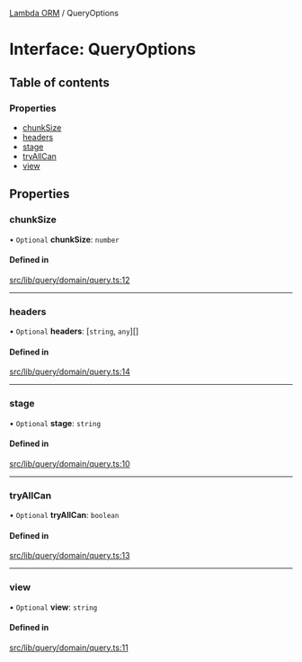 [Lambda ORM](../README.md) / QueryOptions

# Interface: QueryOptions

## Table of contents

### Properties

- [chunkSize](QueryOptions.md#chunksize)
- [headers](QueryOptions.md#headers)
- [stage](QueryOptions.md#stage)
- [tryAllCan](QueryOptions.md#tryallcan)
- [view](QueryOptions.md#view)

## Properties

### chunkSize

• `Optional` **chunkSize**: `number`

#### Defined in

[src/lib/query/domain/query.ts:12](https://github.com/lambda-orm/lambdaorm-base/blob/6bb5e166bd0babb11ca6f556f074a60047514bac/src/lib/query/domain/query.ts#L12)

___

### headers

• `Optional` **headers**: [`string`, `any`][]

#### Defined in

[src/lib/query/domain/query.ts:14](https://github.com/lambda-orm/lambdaorm-base/blob/6bb5e166bd0babb11ca6f556f074a60047514bac/src/lib/query/domain/query.ts#L14)

___

### stage

• `Optional` **stage**: `string`

#### Defined in

[src/lib/query/domain/query.ts:10](https://github.com/lambda-orm/lambdaorm-base/blob/6bb5e166bd0babb11ca6f556f074a60047514bac/src/lib/query/domain/query.ts#L10)

___

### tryAllCan

• `Optional` **tryAllCan**: `boolean`

#### Defined in

[src/lib/query/domain/query.ts:13](https://github.com/lambda-orm/lambdaorm-base/blob/6bb5e166bd0babb11ca6f556f074a60047514bac/src/lib/query/domain/query.ts#L13)

___

### view

• `Optional` **view**: `string`

#### Defined in

[src/lib/query/domain/query.ts:11](https://github.com/lambda-orm/lambdaorm-base/blob/6bb5e166bd0babb11ca6f556f074a60047514bac/src/lib/query/domain/query.ts#L11)
